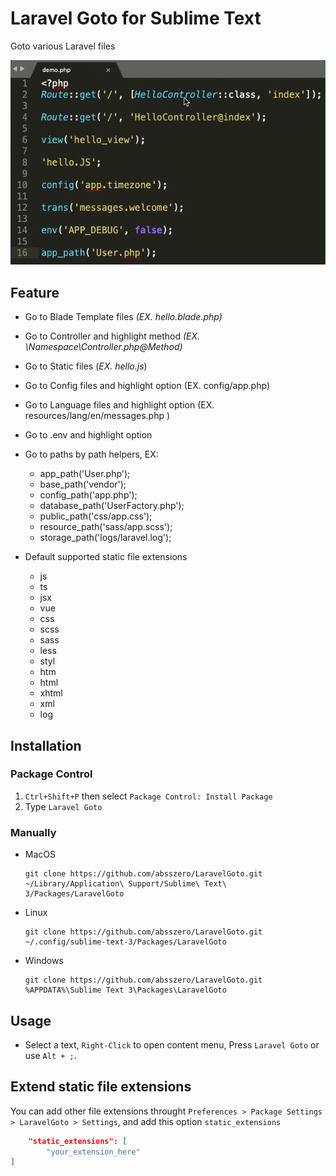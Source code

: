 # Laravel Goto for Sublime Text

Goto various Laravel files

![example](example.gif)

## Feature

- Go to Blade Template files *(EX. hello.blade.php)*

- Go to Controller and highlight method *(EX. \Namespace\Controller.php@Method)*

- Go to Static files (*EX. hello.js*)

- Go to Config files and highlight option (EX. config/app.php)

- Go to Language files and highlight option (EX. resources/lang/en/messages.php )

- Go to .env and highlight option

- Go to paths by path helpers, EX:
  - app_path('User.php');
  - base_path('vendor');
  - config_path('app.php');
  - database_path('UserFactory.php');
  - public_path('css/app.css');
  - resource_path('sass/app.scss');
  - storage_path('logs/laravel.log');

- Default supported static file extensions

    - js
    - ts
    - jsx
    - vue
    - css
    - scss
    - sass
    - less
    - styl
    - htm
    - html
    - xhtml
    - xml
    - log



## Installation

### Package Control

1. `Ctrl+Shift+P` then select `Package Control: Install Package`
2. Type `Laravel Goto`

### Manually

-  MacOS

   ```shell
   git clone https://github.com/absszero/LaravelGoto.git ~/Library/Application\ Support/Sublime\ Text\ 3/Packages/LaravelGoto
   ```

- Linux

  ```shell
  git clone https://github.com/absszero/LaravelGoto.git ~/.config/sublime-text-3/Packages/LaravelGoto
  ```

- Windows

  ```shell
  git clone https://github.com/absszero/LaravelGoto.git %APPDATA%\Sublime Text 3\Packages\LaravelGoto
  ```



## Usage

- Select a text, `Right-Click` to open content menu, Press `Laravel Goto` or use `Alt + ;`.


## Extend static file extensions

You can add other file extensions throught `Preferences > Package Settings > LaravelGoto > Settings`, and add this option `static_extensions`

```json
    "static_extensions": [
        "your_extension_here"
]
```

